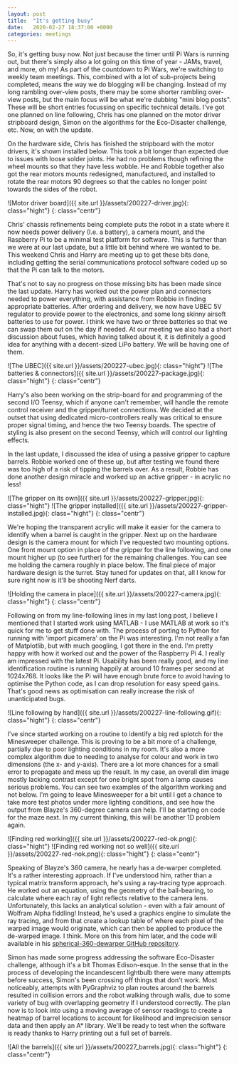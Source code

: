 ```yaml
---
layout: post
title:  "It's getting busy"
date:   2020-02-27 18:37:00 +0000
categories: meetings
---
```


So, it's getting busy now. Not just because the timer until Pi Wars is running out, but there's simply also a lot going on this time of year - JAMs, travel, and more, oh my! As part of the countdown to Pi Wars, we're switching to weekly team meetings. This, combined with a lot of sub-projects being completed, means the way we do blogging will be changing. Instead of my long rambling over-view posts, there may be some shorter rambling over-view posts, but the main focus will be what we're dubbing "mini blog posts". These will be short entries focussing on specific technical details. I've got one planned on line following, Chris has one planned on the motor driver stripboard design, Simon on the algorithms for the Eco-Disaster challenge, etc. Now, on with the update.

On the hardware side, Chris has finished the stripboard with the motor drivers, it's shown installed below. This took a bit longer than expected due to issues with loose solder joints. He had no problems though refining the wheel mounts so that they have less wobble. He and Robbie together also got the rear motors mounts redesigned, manufactured, and installed to rotate the rear motors 90 degrees so that the cables no longer point towards the sides of the robot.

![Motor driver board]({{ site.url }}/assets/200227-driver.jpg){: class="hight"}
{: class="centr"}

Chris' chassis refinements being complete puts the robot in a state where it now needs power delivery (I.e. a battery), a camera mount, and the Raspberry Pi to be a minimal test platform for software. This is further than we were at our last update, but a little bit behind where we wanted to be. This weekend Chris and Harry are meeting up to get these bits done, including getting the serial communications protocol software coded up so that the Pi can talk to the motors.

That's not to say no progress on those missing bits has been made since the last update. Harry has worked out the power plan and connectors needed to power everything, with assistance from Robbie in finding appropriate batteries. After ordering and delivery, we now have UBEC 5V regulator to provide power to the electronics, and some long skinny airsoft batteries to use for power. I think we have two or three batteries so that we can swap them out on the day if needed. At our meeting we also had a short discussion about fuses, which having talked about it, it is definitely a good idea for anything with a decent-sized LiPo battery. We will be having one of them.

![The UBEC]({{ site.url }}/assets/200227-ubec.jpg){: class="hight"} ![The batteries & connectors]({{ site.url }}/assets/200227-package.jpg){: class="hight"}
{: class="centr"}

Harry's also been working on the strip-board for and programming of the second I/O Teensy, which if anyone can't remember, will handle the remote control receiver and the gripper/turret connections. We decided at the outset that using dedicated micro-controllers really was critical to ensure proper signal timing, and hence the two Teensy boards. The spectre of styling is also present on the second Teensy, which will control our lighting effects.

In the last update, I discussed the idea of using a passive gripper to capture barrels. Robbie worked one of these up, but after testing we found there was too high of a risk of tipping the barrels over. As a result, Robbie has done another design miracle and worked up an active gripper - in acrylic no less!

![The gripper on its own]({{ site.url }}/assets/200227-gripper.jpg){: class="hight"} ![The gripper installed]({{ site.url }}/assets/200227-gripper-installed.jpg){: class="hight"}
{: class="centr"}

We're hoping the transparent acrylic will make it easier for the camera to identify when a barrel is caught in the gripper. Next up on the hardware design is the camera mount for which I've requested two mounting options. One front mount option in place of the gripper for the line following, and one mount higher up (to see further) for the remaining challenges. You can see me holding the camera roughly in place below. The final piece of major hardware design is the turret. Stay tuned for updates on that, all I know for sure right now is it'll be shooting Nerf darts.

![Holding the camera in place]({{ site.url }}/assets/200227-camera.jpg){: class="hight"}
{: class="centr"}

Following on from my line-following lines in my last long post, I believe I mentioned that I started work using MATLAB - I use MATLAB at work so it's quick for me to get stuff done with. The process of porting to Python for running with 'import picamera' on the Pi was interesting. I'm not really a fan of Matplotlib, but with much googling, I got there in the end. I'm pretty happy with how it worked out and the power of the Raspberry Pi 4. I really am impressed with the latest Pi. Usability has been really good, and my line identification routine is running happily at around 10 frames per second at 1024x768. It looks like the Pi will have enough brute force to avoid having to optimise the Python code, as I can drop resolution for easy speed gains. That's good news as optimisation can really increase the risk of unanticipated bugs.

![Line following by hand]({{ site.url }}/assets/200227-line-following.gif){: class="hight"}
{: class="centr"}

I've since started working on a routine to identify a big red splotch for the Minesweeper challenge. This is proving to be a bit more of a challenge, partially due to poor lighting conditions in my room. It's also a more complex algorithm due to needing to analyse for colour and work in two dimensions (the x- and y-axis). There are a lot more chances for a small error to propagate and mess up the result. In my case, an overall dim image mostly lacking contrast except for one bright spot from a lamp causes serious problems. You can see two examples of the algorithm working and not below. I'm going to leave Minesweeper for a bit until I get a chance to take more test photos under more lighting conditions, and see how the output from Blayze's 360-degree camera can help. I'll be starting on code for the maze next. In my current thinking, this will be another 1D problem again.

![Finding red working]({{ site.url }}/assets/200227-red-ok.png){: class="hight"} ![Finding red working not so well]({{ site.url }}/assets/200227-red-nok.png){: class="hight"}
{: class="centr"}

Speaking of Blayze's 360 camera, he nearly has a de-warper completed. It's a rather interesting approach. If I've understood him, rather than a typical matrix transform approach, he's using a ray-tracing type approach. He worked out an equation, using the geometry of the ball-bearing, to calculate where each ray of light reflects relative to the camera lens. Unfortunately, this lacks an analytical solution - even with a fair amount of Wolfram Alpha fiddling! Instead, he's used a graphics engine to simulate the ray tracing, and from that create a lookup table of where each pixel of the warped image would originate, which can then be applied to produce the de-warped image. I think. More on this from him later, and the code will available in his [spherical-360-dewarper GitHub repository](https://github.com/ShefBots/spherical-360-dewarper).

Simon has made some progress addressing the software Eco-Disaster challenge, although it's a bit Thomas Edison-esque. In the sense that in the process of developing the incandescent lightbulb there were many attempts before success, Simon's been crossing off things that don't work. Most noticeably, attempts with PyGraphviz to plan routes around the barrels resulted in collision errors and the robot walking through walls, due to some variety of bug with overlapping geometry if I understood correctly. The plan now is to look into using a moving average of sensor readings to create a heatmap of barrel locations to account for likelihood and imprecision sensor data and then apply an A* library. We'll be ready to test when the software is ready thanks to Harry printing out a full set of barrels.

![All the barrels]({{ site.url }}/assets/200227_barrels.jpg){: class="hight"}
{: class="centr"}
